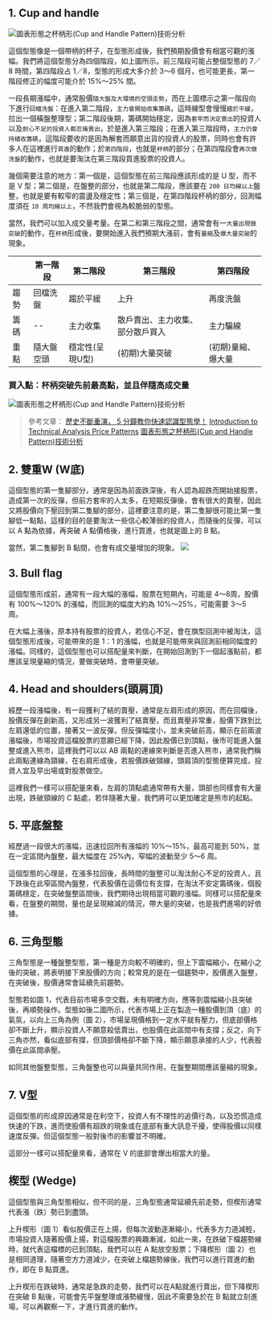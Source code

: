 

## 1. Cup and handle 

![圖表形態之杯柄形(Cup and Handle Pattern)技術分析](https://img.dailyfxasia.com/tfx_share/graph/feaarticle/feaarticle-191018160241-3.png)

這個型態像是一個帶柄的杯子，在型態形成後，我們預期股價會有相當可觀的漲幅。我們將這個型態分為四個階段，如上圖所示。前三階段可能占整個型態的 7／8 時間，第四階段占 1／8，型態的形成大多介於 3～6 個月，也可能更長，第一階段修正的幅度可能介於 15%～25% 間。

一段長期漲幅中，通常股價`隨大盤及大環境的空頭走勢`，而在上圖標示之第一階段向下進行`回檔洗盤`：在進入第二階段，`主力會開始收集籌碼`，這時線型會慢慢`趨於平緩`，拉出一個橫盤整理型；第二階段後期，籌碼開始穩定，因為`套牢而決定賣出`的投資人以及`耐心不足的投資人都忍痛賣出`，於是進入第三階段；在進入第三階段時，`主力仍會持續收籌碼`，這階段要收的是因為解套而願意出貨的投資人的股票，同時也會有許多人在這裡進行`買進`的動作；於`第四階段`，也就是`杯柄`的部分；在第四階段會`再次做洗盤`的動作，也就是要淘汰在第三階段買進股票的投資人。

幾個需要注意的地方：第一個是，這個型態在前三階段應該形成的是 U 型，而不是 V 型；第二個是，在盤整的部分，也就是第二階段，應該要在 `200 日均線以上`盤整，也就是要有較窄的震盪及穩定性；第三個是，在第四階段杯柄的部分，回測幅度須在 `10 周均線以上`，不然我們會視為較脆弱的型態。

當然，我們可以加入成交量考量。在第二和第三階段之間，通常會有一`大量出現做突破`的動作，在`杯柄`形成後，要開始進入我們預期大漲前，會有`量縮`及`爆大量突破`的現象。

||第一階段|第二階段|第三階段|第四階段|
|---|---|---|---|---|
|趨勢|回檔洗盤|趨於平緩|上升|再度洗盤|
|籌碼|--|主力收集|散戶賣出、主力收集、部分散戶買入|主力騙線|
|重點|隨大盤空頭|穩定性(呈現U型)|(初期)大量突破|(初期)量縮、爆大量|

### 買入點：杯柄突破先前最高點，並且伴隨高成交量

![圖表形態之杯柄形(Cup and Handle Pattern)技術分析](https://img.dailyfxasia.com/tfx_share/graph/feaarticle/feaarticle-191018160241-5.png)


> 參考文章：
> [歷史不斷重演， 5 分鐘教你快速認識型態學！](https://www.stockfeel.com.tw/%E6%AD%B7%E5%8F%B2%E4%B8%8D%E6%96%B7%E9%87%8D%E6%BC%94%E2%94%80%E5%9E%8B%E6%85%8B%E5%AD%B8/)
> [Introduction to Technical Analysis Price Patterns](https://www.investopedia.com/articles/technical/112601.asp)
> [圖表形態之杯柄形(Cup and Handle Pattern)技術分析](https://www.dailyfxasia.com/cn/feaarticle/20191018-6653.html)



## 2. 雙重W (W底)
這個型態的第一隻腳部分，通常是因為前面跌深後，有人認為超跌而開始接股票，造成第一次的反彈，但前方套牢的人太多，在短期反彈後，會有很大的賣壓，因此又將股價向下壓回到第二隻腳的部分，這裡要注意的是，第二隻腳很可能比第一隻腳低一點點，這樣的目的是要淘汰一些信心較薄弱的投資人，而隨後的反彈，可以以 A 點為依據，再突破 A 點價格後，進行買進，也就是圖上的 B 點。

當然，第二隻腳到 B 點間，也會有成交量增加的現象。
![](https://i1.kknews.cc/SIG=2pjdpk7/2p450003rn4np608npp4.jpg)

## 3. Bull flag
這個型態形成前，通常有一段大幅的漲幅，股票在短期內，可能是 4～8周，股價有 100%～120% 的漲幅，而回測的幅度大約為 10%～25%，可能需要 3～5 周。

在大幅上漲後，原本持有股票的投資人，若信心不足，會在旗型回測中被淘汰，這個型態形成後，可能帶來的是 1：1 的漲幅，也就是可能帶來與回測前相同幅度的漲幅。同樣的，這個型態也可以搭配量來判斷，在開始回測到下一個起漲點前，都應該呈現量縮的情況，要做突破時，會帶量突破。

## 4. Head and shoulders(頭肩頂)
經歷一段漲幅後，有一段獲利了結的賣壓，通常是左肩形成的原因，而在回檔後，股價反彈在創新高，又形成另一波獲利了結賣壓，而且賣壓非常重，股價下跌到比左肩還低的位置，接著又一波反彈，但反彈幅度小，並未突破前高，顯示在前兩波漲幅後，市場投資這檔股票的意願已經下降，因此股價已到頂點，後市可能進入盤整或進入熊市，這裡我們可以以 AB 兩點的連線來判斷是否進入熊市，通常我們稱此兩點連線為頸線，在右肩形成後，若股價跌破頸線，頭肩頂的型態便算完成，投資人宜及早出場或對股票做空。

這裡我們一樣可以搭配量來看，左肩的頂點處通常帶有大量，頭部也同樣會有大量出現，跌破頸線的 C 點處，若伴隨著大量，我們將可以更加確定是熊市的起點。

## 5. 平底盤整
經歷過一段很大的漲幅，迅速拉回所有漲幅的 10%～15%，最高可能到 50%，並在一定區間內盤整，最大幅度在 25%內，窄幅的波動至少 5～6 周。

這個型態的心理是，在漲多拉回後，長時間的盤整可以淘汰耐心不足的投資人，且下跌後在此窄區間內盤整，代表股價在這價位有支撐，在淘汰不安定籌碼後，個股籌碼穩定，在突破盤整區間後，我們期待出現相當可觀的漲幅。同樣可以搭配量來看，在盤整的期間，量也是呈現縮減的情況，帶大量的突破，也是我們進場的好依據。


## 6. 三角型態
三角型態是一種盤整型態，第一種是方向較不明確的，但上下震幅縮小，在縮小之後的突破，將表明接下來股價的方向；較常見的是在一個趨勢中，股價進入盤整，在突破後，股價通常會延續先前趨勢。

型態若如圖 1，代表目前市場多空交戰，未有明確方向，應等到震幅縮小且突破後，再順勢操作。型態如後二圖所示，代表市場上正在製造一種股價到頂（底）的氣氛，以向上三角為例（圖 2），市場呈現價格到一定水平就有壓力，但底部價格卻不斷上升，顯示投資人不願意殺低賣出，也股價在此區間中有支撐；反之，向下三角亦然，看似底部有撐，但頂部價格卻不斷下降，顯示願意承接的人少，代表股價在此區間承壓。

如同其他盤整型態，三角盤整也可以與量共同作用，在盤整期間應該量縮的現象。

## 7. V型
這個型態的形成原因通常是在利空下，投資人有不理性的追價行為，以及恐慌造成快速的下跌，進而使股價有超跌的現象或在底部有重大訊息干擾，使得股價以同樣速度反彈。但這個型態一般對後市的影響並不明確。

這部分一樣可以搭配量來看，通常在 V 的底部會爆出相當大的量。

## 楔型 (Wedge)
這個型態與三角型態相似，但不同的是，三角型態通常延續先前走勢，但楔形通常代表漲（跌）勢已到盡頭。

上升楔形（圖 1）看似股價正在上揚，但每次波動逐漸縮小，代表多方力道減輕，市場投資人隨著股價上揚，對這檔股票的興趣漸減，如此一來，在跌破下檔趨勢線時，就代表這檔標的已到頂點，我們可以在 A 點放空股票；下降楔形（圖 2）也是相同道理，隨著空方力道減少，在突破上檔趨勢線後，我們可以進行買進的動作，即在 B 點買進。

上升楔形在跌破時，通常是急跌的走勢，我們可以在A點就進行賣出，但下降楔形在突破 B 點後，可能會先平盤整理或漲勢緩慢，因此不需要急於在 B 點就立刻進場，可以再觀察一下，才進行買進的動作。
<!--stackedit_data:
eyJoaXN0b3J5IjpbLTU0OTY0OTQyMCw4OTYzNzAxMTUsLTYxMj
QwNDIyMSw3NjAzMDYyODUsLTcyMjg3MTgzNCwxNzQwMzI0ODE1
LDEzMzA0OTU5MjMsODgyNjgwNzNdfQ==
-->